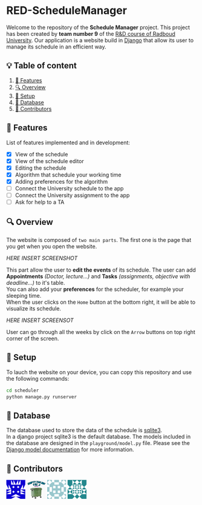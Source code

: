 # RED-ScheduleManager

Welcome to the repository of the **Schedule Manager** project. 
This project has been created by **team number 9** of the [R&D course of Radboud University](https://www.ru.nl/courseguides/science/vm/osirislinks/ipc/nwi-ipc030/).
Our application is a website build in [Django](https://www.djangoproject.com/) that allow its user to manage its schedule in an efficient way.

## 💡 Table of content

  1. [🏁 Features](#🏁-features)
  2. [🔍 Overview](#🔍-overview)
  3. [🚀 Setup](#🚀-setup)
  4. [💾 Database](#💾-database)
  5. [💛 Contributors](#💛-contributors)

## 🏁 Features

List of features implemented and in development:
- [x] View of the schedule
- [x] View of the schedule editor
- [x] Editing the schedule
- [x] Algorithm that schedule your working time
- [x] Adding preferences for the algorithm
- [ ] Connect the University schedule to the app
- [ ] Connect the University assignment to the app
- [ ] Ask for help to a TA

## 🔍 Overview

The website is composed of `two main parts`.
The first one is the page that you get when you open the website.

*HERE INSERT SCREENSHOT*

This part allow the user to **edit the events** of its schedule. 
The user can add **Appointments** *(Doctor, lecture...)* and **Tasks** *(assignments, objective with deadline...)*  to it's table. \
You can also add your **preferences** for the scheduler, for example your sleeping time. \
When the user clicks on the `Home` button at the bottom right, it will be able to visualize its schedule.

*HERE INSERT SCREENSOT*

User can go through all the weeks by click on the `Arrow` buttons on top right corner of the screen. 

## 🚀 Setup

To lauch the website on your device, you can copy this repository and use the following commands:

```bash
cd scheduler
python manage.py runserver
```

## 💾 Database

The database used to store the data of the schedule is [sqlite3](https://www.sqlite.org/index.html).  
In a django project sqlite3 is the default database. The models included in the database are designed in the `playground/model.py` file. Please see the [Django model documentation](https://docs.djangoproject.com/en/4.2/topics/db/models/) for more information. 

## 💛 Contributors

[<img src="screenshots/Kiril.png" alt="Kiril" width="50" height="50">](https://gitlab.science.ru.nl/kvoigtlaender)
[<img src="screenshots/Theoo.png" alt="Théo" width="50" height="50">](https://gitlab.science.ru.nl/tlavandier)
[<img src="screenshots/ping.png" alt="Ping" width="50" height="50">](https://gitlab.science.ru.nl/pvogels)
[<img src="screenshots/kareem.png" alt="Kareem" width="50" height="50">](https://gitlab.science.ru.nl/kquillettes)




